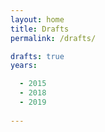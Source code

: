 ```yaml
---
layout: home
title: Drafts
permalink: /drafts/

drafts: true
years:

  - 2015
  - 2018
  - 2019
  
---
```


